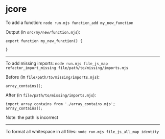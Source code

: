 # jcore

To add a function: `node run.mjs function_add my_new_function`

Output (in `src/my/new/function.mjs`):
```
export function my_new_function() {
    
}
```

---

To add missing imports: `node run.mjs file_js_map refactor_import_missing file/path/to/missing/imports.mjs`

Before (in `file/path/to/missing/imports.mjs`):
```
array_contains();
```

After (in `file/path/to/missing/imports.mjs`):
```
import array_contains from './array_contains.mjs';
array_contains();
```
Note: the path is incorrect

---

To format all whitespace in all files: `node run.mjs file_js_all_map identity`
